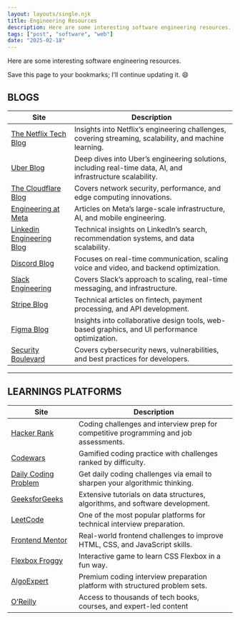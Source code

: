 ```yaml
---
layout: layouts/single.njk
title: Engineering Resources
description: Here are some interesting software engineering resources. Save this page to your bookmarks; I’ll continue updating it.
tags: ["post", "software", "web"]
date: "2025-02-18"
---
```


Here are some interesting software engineering resources.

Save this page to your bookmarks; I’ll continue updating it. 😄

## BLOGS

| Site                                                                   | Description                                                                                                 |
| ---------------------------------------------------------------------- | ----------------------------------------------------------------------------------------------------------- |
| [The Netflix Tech Blog](https://netflixtechblog.com/)                  | Insights into Netflix’s engineering challenges, covering streaming, scalability, and machine learning.      |
| [Uber Blog](https://www.uber.com/en-IE/blog/engineering/)              | Deep dives into Uber’s engineering solutions, including real-time data, AI, and infrastructure scalability. |
| [The Cloudflare Blog](https://blog.cloudflare.com/)                    | Covers network security, performance, and edge computing innovations.                                       |
| [Engineering at Meta](https://engineering.fb.com/)                     | Articles on Meta’s large-scale infrastructure, AI, and mobile engineering.                                  |
| [Linkedin Engineering Blog](https://www.linkedin.com/blog/engineering) | Technical insights on LinkedIn’s search, recommendation systems, and data scalability.                      |
| [Discord Blog](https://discord.com/category/engineering)               | Focuses on real-time communication, scaling voice and video, and backend optimization.                      |
| [Slack Engineering](https://slack.engineering/)                        | Covers Slack’s approach to scaling, real-time messaging, and infrastructure.                                |
| [Stripe Blog](https://stripe.com/blog/engineering)                     | Technical articles on fintech, payment processing, and API development.                                     |
| [Figma Blog](https://www.figma.com/blog/)                              | Insights into collaborative design tools, web-based graphics, and UI performance optimization.              |
| [Security Boulevard](https://securityboulevard.com/)                   | Covers cybersecurity news, vulnerabilities, and best practices for developers.                              |

---

## LEARNINGS PLATFORMS

| Site                                                        | Description                                                                           |
| ----------------------------------------------------------- | ------------------------------------------------------------------------------------- |
| [Hacker Rank](https://www.hackerrank.com/)                  | Coding challenges and interview prep for competitive programming and job assessments. |
| [Codewars](https://www.codewars.com/)                       | Gamified coding practice with challenges ranked by difficulty.                        |
| [Daily Coding Problem](https://www.dailycodingproblem.com/) | Get daily coding challenges via email to sharpen your algorithmic thinking.           |
| [GeeksforGeeks](https://www.geeksforgeeks.org/)             | Extensive tutorials on data structures, algorithms, and software development.         |
| [LeetCode](https://leetcode.com/)                           | One of the most popular platforms for technical interview preparation.                |
| [Frontend Mentor](https://www.frontendmentor.io/)           | Real-world frontend challenges to improve HTML, CSS, and JavaScript skills.           |
| [Flexbox Froggy](https://flexboxfroggy.com/#es)             | Interactive game to learn CSS Flexbox in a fun way.                                   |
| [AlgoExpert](https://www.algoexpert.io/product)             | Premium coding interview preparation platform with structured problem sets.           |
| [O’Reilly](https://www.oreilly.com/)                        | Access to thousands of tech books, courses, and expert-led content                    |

